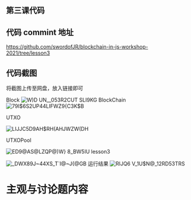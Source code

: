 ## 第三课代码
## 代码 commint 地址
https://github.com/swordofJR/blockchain-in-js-workshop-2021/tree/lesson3

## 代码截图
将截图上传至网盘，放入链接即可

Block
![W)D UN__053R2CUT SLI9KG](https://github.com/swordofJR/blockchain-in-js-workshop-2021/assets/97501231/17fa6530-749e-4cab-94ea-8339aa06c6fe)
BlockChain
![79I$6S2UP44LIFWZ9{C3K$B](https://github.com/swordofJR/blockchain-in-js-workshop-2021/assets/97501231/ce2a8fa3-2275-420e-84f5-db6f4a5a6613)

UTXO

![LIJJC5D9AH$RH(AHJWZW(DH](https://github.com/swordofJR/blockchain-in-js-workshop-2021/assets/97501231/808122a1-0296-4b5e-ac87-8243ec605b39)

UTXOPool

![ED9@AS@LZQP@)W} 8_BW5IU](https://github.com/swordofJR/blockchain-in-js-workshop-2021/assets/97501231/e8e2350c-8dee-451f-973d-0eb9993e6dfb)
lesson3

![_DWX89J~44XS_T`I@~J{@GB](https://github.com/swordofJR/blockchain-in-js-workshop-2021/assets/97501231/12a0ce5f-7070-48c4-a4c4-c07a730ee739)
运行结果
![RIJQ6 V_1U$N@_12RD53TRS](https://github.com/swordofJR/blockchain-in-js-workshop-2021/assets/97501231/fd8b17bb-dbd9-4d44-850a-63b802cb3002)
# 主观与讨论题内容
